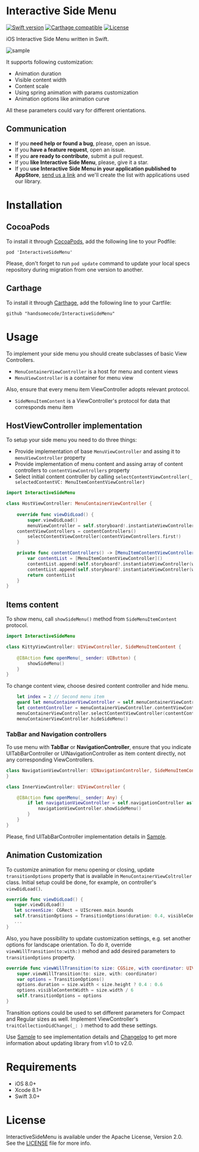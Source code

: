 # Interactive Side Menu

[![Swift version](https://img.shields.io/badge/swift-3.0-orange.svg?style=flat.svg)](https://img.shields.io/badge/swift-3.0-orange.svg?style=flat.svg)
[![Carthage compatible](https://img.shields.io/badge/Carthage-compatible-4BC51D.svg?style=flat)](https://github.com/Carthage/Carthage)
[![License](https://img.shields.io/hexpm/l/plug.svg)](./LICENSE)

iOS Interactive Side Menu written in Swift. 

![sample](Screenshots/InteractiveSideMenu.gif)

It supports following customization:
- Animation duration
- Visible content width
- Content scale
- Using spring animation with params customization
- Animation options like animation curve

All these parameters could vary for different orientations.

## Communication

- If you **need help or found a bug**, please, open an issue.
- If you **have a feature request**, open an issue.
- If you **are ready to contribute**, submit a pull request.
- If you **like Interactive Side Menu**, please, give it a star.
- If you **use Interactive Side Menu in your application published to AppStore**, [send us a link](https://github.com/handsomecode/InteractiveSideMenu/issues/new) and we'll create the list with applications used our library.

# Installation

## CocoaPods
To install it through [CocoaPods](https://cocoapods.org/), add the following line to your Podfile:
```
pod 'InteractiveSideMenu'
```
Please, don't forget to run `pod update` command to update your local specs repository during migration from one version to another.

## Carthage
To install it through [Carthage](https://github.com/Carthage/Carthage), add the following line to your Cartfile:
```
github "handsomecode/InteractiveSideMenu"
```


# Usage
To implement your side menu you should create subclasses of basic View Controllers.
- ```MenuContainerViewController``` is a host for menu and content views
- ```MenuViewController``` is a container for menu view

Also, ensure that every menu item ViewController adopts relevant protocol.
- ```SideMenuItemContent``` is a ViewController's protocol for data that corresponds menu item

## HostViewController implementation
To setup your side menu you need to do three things:
- Provide implementation of base ```MenuViewController``` and assing it to  ```menuViewController``` property
- Provide implementation of menu content and assing array of content controllers to ```contentViewControllers``` property
- Select initial content controller by calling ```selectContentViewController(_ selectedContentVC: MenuItemContentViewController)```

```swift
import InteractiveSideMenu

class HostViewController: MenuContainerViewController {
    
    override func viewDidLoad() {
        super.viewDidLoad()
        menuViewController = self.storyboard!.instantiateViewController(withIdentifier: "NavigationMenu") as! MenuViewController
	contentViewControllers = contentControllers()
        selectContentViewController(contentViewControllers.first!)
    }

    private func contentControllers() -> [MenuItemContentViewController] {
    	var contentList = [MenuItemContentViewController]()
    	contentList.append(self.storyboard?.instantiateViewController(withIdentifier: "First") as! MenuItemContentViewController)
    	contentList.append(self.storyboard?.instantiateViewController(withIdentifier: "Second") as! MenuItemContentViewController)
    	return contentList
    }
}
```

## Items content
To show menu, call ```showSideMenu()``` method from `SideMenuItemContent` protocol.
```swift
import InteractiveSideMenu

class KittyViewController: UIViewController, SideMenuItemContent {
    
    @IBAction func openMenu(_ sender: UIButton) {
        showSideMenu()
    }
}
``` 

To change content view, choose desired content controller and hide menu.
```swift
    let index = 2 // Second menu item
    guard let menuContainerViewController = self.menuContainerViewController else { return }
    let contentController = menuContainerViewController.contentViewControllers[index]
    menuContainerViewController.selectContentViewController(contentController)
    menuContainerViewController.hideSideMenu()
 ```
 
### TabBar and Navigation controllers

To use menu with **TabBar** or **NavigationController**, ensure that you indicate UITabBarController or UINavigationController as item content directly, not any corresponding ViewControllers.
```swift
class NavigationViewController: UINavigationController, SideMenuItemContent {
}

class InnerViewController: UIViewController {

    @IBAction func openMenu(_ sender: Any) {
        if let navigationViewController = self.navigationController as? SideMenuItemContent {
            navigationViewController.showSideMenu()
        }
    }
}
```
Please, find UITabBarController implementation details in [Sample](./Sample).
 
## Animation Customization
To customize animation for menu opening or closing, update ```transitionOptions``` property that is available in ```MenuContainerViewColtroller``` class. Initial setup could be done, for example, on controller's ```viewDidLoad()```.
 ```swift
override func viewDidLoad() {
    super.viewDidLoad()
    let screenSize: CGRect = UIScreen.main.bounds
    self.transitionOptions = TransitionOptions(duration: 0.4, visibleContentWidth: screenSize.width / 6)
    ...
}
```

Also, you have possibility to update customization settings, e.g. set another options for landscape orientation. To do it, override ```viewWillTransition(to:with:)``` mehod and add desired parameters to ```transitionOptions``` property.
```swift
override func viewWillTransition(to size: CGSize, with coordinator: UIViewControllerTransitionCoordinator) {
    super.viewWillTransition(to: size, with: coordinator)
    var options = TransitionOptions()
    options.duration = size.width < size.height ? 0.4 : 0.6
    options.visibleContentWidth = size.width / 6
    self.transitionOptions = options
}
```

Transition options could be used to set different parameters for Compact and Regular sizes as well. Implement ViewController's ```traitCollectionDidChange(_: )``` method to add these settings.

 Use [Sample](./Sample) to see implementation details and [Changelog](./CHANGELOG.md) to get more information about updating library from v1.0 to v2.0.

# Requirements
- iOS 8.0+
- Xcode 8.1+
- Swift 3.0+


# License
InteractiveSideMenu is available under the Apache License, Version 2.0. See the [LICENSE](./LICENSE) file for more info.
